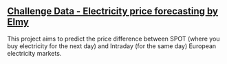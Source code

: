 ## [Challenge Data - Electricity price forecasting by Elmy](https://challengedata.ens.fr/challenges/140)

This project aims to predict the price difference between SPOT (where you buy electricity for the next day) and Intraday (for the same day) European electricity markets.